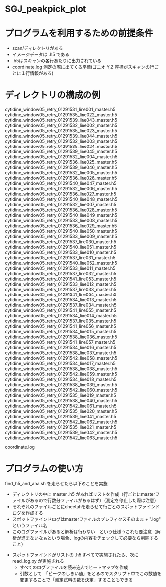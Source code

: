 # SGJ_peakpick_plot

# プログラムを利用するための前提条件
+ scan/ディレクトリがある
+ イメージデータは .h5 である
+ .h5はスキャンの各行あたりに出力されている
+ coordinate.log 測定の際に出てくる座標(ゴニオ Y,Z 座標がスキャンの行ごとに１行情報がある)

# ディレクトリの構成の例
cytidine_window05_retry_01291531_line001_master.h5  cytidine_window05_retry_01291535_line022_master.h5  cytidine_window05_retry_01291539_line043_master.h5
cytidine_window05_retry_01291532_line002_master.h5  cytidine_window05_retry_01291535_line023_master.h5  cytidine_window05_retry_01291539_line044_master.h5
cytidine_window05_retry_01291532_line003_master.h5  cytidine_window05_retry_01291535_line024_master.h5  cytidine_window05_retry_01291539_line045_master.h5
cytidine_window05_retry_01291532_line004_master.h5  cytidine_window05_retry_01291536_line025_master.h5  cytidine_window05_retry_01291539_line046_master.h5
cytidine_window05_retry_01291532_line005_master.h5  cytidine_window05_retry_01291536_line026_master.h5  cytidine_window05_retry_01291540_line047_master.h5
cytidine_window05_retry_01291532_line006_master.h5  cytidine_window05_retry_01291536_line027_master.h5  cytidine_window05_retry_01291540_line048_master.h5
cytidine_window05_retry_01291532_line007_master.h5  cytidine_window05_retry_01291536_line028_master.h5  cytidine_window05_retry_01291540_line049_master.h5
cytidine_window05_retry_01291533_line008_master.h5  cytidine_window05_retry_01291536_line029_master.h5  cytidine_window05_retry_01291540_line050_master.h5
cytidine_window05_retry_01291533_line009_master.h5  cytidine_window05_retry_01291537_line030_master.h5  cytidine_window05_retry_01291540_line051_master.h5
cytidine_window05_retry_01291533_line010_master.h5  cytidine_window05_retry_01291537_line031_master.h5  cytidine_window05_retry_01291540_line052_master.h5
cytidine_window05_retry_01291533_line011_master.h5  cytidine_window05_retry_01291537_line032_master.h5  cytidine_window05_retry_01291541_line053_master.h5
cytidine_window05_retry_01291533_line012_master.h5  cytidine_window05_retry_01291537_line033_master.h5  cytidine_window05_retry_01291541_line054_master.h5
cytidine_window05_retry_01291534_line013_master.h5  cytidine_window05_retry_01291537_line034_master.h5  cytidine_window05_retry_01291541_line055_master.h5
cytidine_window05_retry_01291534_line014_master.h5  cytidine_window05_retry_01291537_line035_master.h5  cytidine_window05_retry_01291541_line056_master.h5
cytidine_window05_retry_01291534_line015_master.h5  cytidine_window05_retry_01291538_line036_master.h5  cytidine_window05_retry_01291541_line057_master.h5
cytidine_window05_retry_01291534_line016_master.h5  cytidine_window05_retry_01291538_line037_master.h5  cytidine_window05_retry_01291542_line058_master.h5
cytidine_window05_retry_01291534_line017_master.h5  cytidine_window05_retry_01291538_line038_master.h5  cytidine_window05_retry_01291542_line059_master.h5
cytidine_window05_retry_01291534_line018_master.h5  cytidine_window05_retry_01291538_line039_master.h5  cytidine_window05_retry_01291542_line060_master.h5
cytidine_window05_retry_01291535_line019_master.h5  cytidine_window05_retry_01291538_line040_master.h5  cytidine_window05_retry_01291542_line061_master.h5
cytidine_window05_retry_01291535_line020_master.h5  cytidine_window05_retry_01291539_line041_master.h5  cytidine_window05_retry_01291542_line062_master.h5
cytidine_window05_retry_01291535_line021_master.h5  cytidine_window05_retry_01291539_line042_master.h5  cytidine_window05_retry_01291542_line063_master.h5

coordinate.log

# プログラムの使い方
find_h5_and_ana.sh を走らせたら以下のことを実施
- ディレクトリの中に master .h5 があればリストを作成（行ごとにmasterファイルがあるので行数分ファイルがあるはず）（測定を停止した際は注意）
- それぞれのファイルごとにcheetahを走らせて行ごとのスポットファインドログを作成する
 - スポットファインドログはmasterファイルのプレフィクスそのまま + ".log" というファイル名
 - このログファイルがあると解析は行わない　という仕様→これも要注意（解析が進まないなぁという場合、logの内容をチェックして必要なら削除すること）
+ スポットファインドがリストの .h5 すべてで実施されたら、次に read_log.py が実施される
    + すべてのログファイルを読み込んでヒートマップを作成
    + 引数として　「ピークのしきい値」をとるのでスクリプト中でこの数値を変更することで「測定試料の数を決定」することもできる

